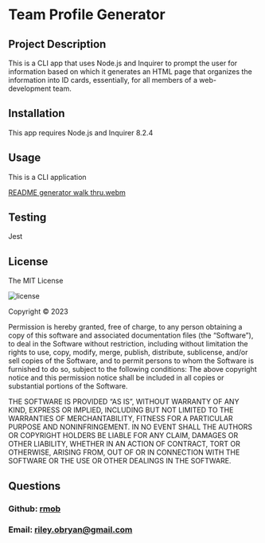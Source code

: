 # Team Profile Generator
  
## Project Description
This is a CLI app that uses Node.js and Inquirer to prompt the user for information based on which it generates an HTML page that organizes the information into ID cards, essentially, for all members of a web-development team.   
 

## Installation
This app requires Node.js and Inquirer 8.2.4

## Usage
This is a CLI application

[README generator walk thru.webm](https://user-images.githubusercontent.com/22803118/212503536-1b19e699-56d6-4592-bf66-3b5e329bb64d.webm)

## Testing
Jest

## License
The MIT License

![license](https://img.shields.io/badge/license-MIT-blue?style=plastic&logo=appveyor)


Copyright © 2023 

Permission is hereby granted, free of charge, to any person obtaining a copy of this software and associated documentation files (the “Software”), to deal in the Software without restriction, including without limitation the rights to use, copy, modify, merge, publish, distribute, sublicense, and/or sell copies of the Software, and to permit persons to whom the Software is furnished to do so, subject to the following conditions:
The above copyright notice and this permission notice shall be included in all copies or substantial portions of the Software.

THE SOFTWARE IS PROVIDED “AS IS”, WITHOUT WARRANTY OF ANY KIND, EXPRESS OR IMPLIED, INCLUDING BUT NOT LIMITED TO THE WARRANTIES OF MERCHANTABILITY, FITNESS FOR A PARTICULAR PURPOSE AND NONINFRINGEMENT. IN NO EVENT SHALL THE AUTHORS OR COPYRIGHT HOLDERS BE LIABLE FOR ANY CLAIM, DAMAGES OR OTHER LIABILITY, WHETHER IN AN ACTION OF CONTRACT, TORT OR OTHERWISE, ARISING FROM, OUT OF OR IN CONNECTION WITH THE SOFTWARE OR THE USE OR OTHER DEALINGS IN THE SOFTWARE.


## Questions
### Github: [rmob](https://github.com/rmob/)
### Email: [riley.obryan@gmail.com](mailto:riley.obryan@gmail.com)